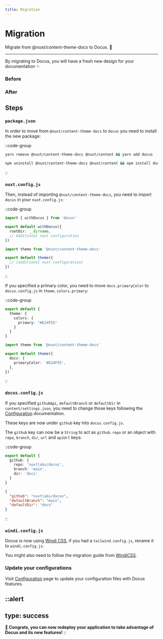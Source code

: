 ```yaml
---
title: Migration
---
```


# Migration

Migrate from @nuxt/content-theme-docs to Docus. 🔋

---

By migrating to Docus, you will have a fresh new design for your documentation :sparkles:

<div class="flex flex-wrap">
  <div class="w-full md:pr-2 md:w-1/2">
    <h3 class="mt-0 font-bold">Before</h3>
    <a href="https://user-images.githubusercontent.com/904724/105030429-11f5b480-5a54-11eb-9f40-7c18a0d5dafc.png" target="_blank" rel="nofollow noopener">
      <nuxt-img 
        class="mt-0"
        src="https://user-images.githubusercontent.com/904724/105030429-11f5b480-5a54-11eb-9f40-7c18a0d5dafc.png"
        alt="Before Docus"
        width="536"
        height="341"
      />
    </a>
  </div>
  <div class="w-full md:pl-2 md:w-1/2">
    <h3 class="mt-0 font-bold">After</h3>
    <a href="https://user-images.githubusercontent.com/904724/105030439-1326e180-5a54-11eb-9f33-ead9a2d2aa15.png" target="_blank" rel="nofollow noopener">
      <nuxt-img
        class="mt-0"
        src="https://user-images.githubusercontent.com/904724/105030439-1326e180-5a54-11eb-9f33-ead9a2d2aa15.png"
        alt="With Docus"
        width="536"
        height="341"
      />
    </a>
  </div>
</div>

## Steps

### `package.json`

In order to move from `@nuxt/content-theme-docs` to `docus` you need to install the new package:

::code-group

  ```bash [Yarn]
  yarn remove @nuxt/content-theme-docs @nuxt/content && yarn add docus
  ```

  ```bash [NPM]
  npm uninstall @nuxt/content-theme-docs @nuxt/content && npm install docus
  ```

::

### `nuxt.config.js`

Then, instead of importing `@nuxt/content-theme-docs`, you need to import `docus` in your `nuxt.config.js`:

::code-group

  ```ts [New nuxt.config.js]
  import { withDocus } from 'docus'

  export default withDocus({
    rootDir: __dirname,
    // Additional nuxt configuration
  })
  ```

  ```ts [Old nuxt.config.js]
  import theme from '@nuxt/content-theme-docs'

  export default theme({
    // [additional nuxt configuration]
  })
  ```

::

If you specified a primary color, you need to move `docs.primaryColor` to `docus.config.js` in `theme.colors.primary`:

::code-group

  ```typescript [New: docus.config.js]
  export default {
    theme: {
      colors: {
        primary: "#E24F55"
      }
    }
  }
  ```

  ```ts [Old: nuxt.config.js]
  import theme from '@nuxt/content-theme-docs'

  export default theme({
    docs: {
      primaryColor: '#E24F55',
    },
  })
  ```

::

### `docus.config.js`

If you specified `githubApi`, `defaultBranch` or `defaultDir` in `content/settings.json`, you need to change those keys following the [Configuration](/get-started/configuration) documentation.

These keys are now under `github` key into `docus.config.js`.

The `github` key can now be a `String` to act as `github.repo` or an object with `repo`, `branch`, `dir`, `url` and `apiUrl` keys:

::code-group

  ```typescript [New docus.config.js]
  export default {
    github: {
      repo: 'nuxtlabs/docus',
      branch: 'main',
      dir: 'docs'
    }
  }
  ```

  ```json [Old]
  {
    "github": "nuxtlabs/docus",
    "defaultBranch": "main",
    "defaultDir": "docs"
  }
  ```

::

### `windi.config.js`

Docus is now using [Windi CSS](https://windicss.org), if you had a `tailwind.config.js`, rename it to `windi.config.js`.

You might also need to follow the migration guide from [WindiCSS](https://windicss.org/guide/migration.html#migrate-from-tailwind-css).

### Update your configurations

Visit [Configuration](/get-started/configuration) page to update your configuration files with Docus features.

::alert
---
type: success
---

**🎉&nbsp;Congrats, you can now redeploy your application to take advantage of Docus and its new features!**
::
